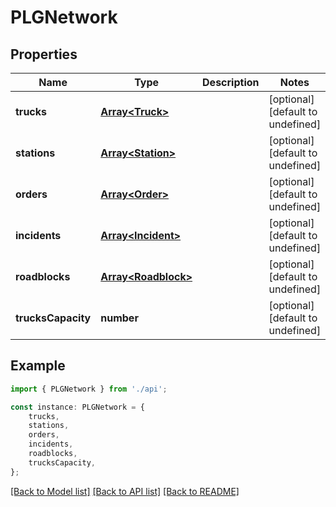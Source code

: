 # PLGNetwork


## Properties

Name | Type | Description | Notes
------------ | ------------- | ------------- | -------------
**trucks** | [**Array&lt;Truck&gt;**](Truck.md) |  | [optional] [default to undefined]
**stations** | [**Array&lt;Station&gt;**](Station.md) |  | [optional] [default to undefined]
**orders** | [**Array&lt;Order&gt;**](Order.md) |  | [optional] [default to undefined]
**incidents** | [**Array&lt;Incident&gt;**](Incident.md) |  | [optional] [default to undefined]
**roadblocks** | [**Array&lt;Roadblock&gt;**](Roadblock.md) |  | [optional] [default to undefined]
**trucksCapacity** | **number** |  | [optional] [default to undefined]

## Example

```typescript
import { PLGNetwork } from './api';

const instance: PLGNetwork = {
    trucks,
    stations,
    orders,
    incidents,
    roadblocks,
    trucksCapacity,
};
```

[[Back to Model list]](../README.md#documentation-for-models) [[Back to API list]](../README.md#documentation-for-api-endpoints) [[Back to README]](../README.md)
